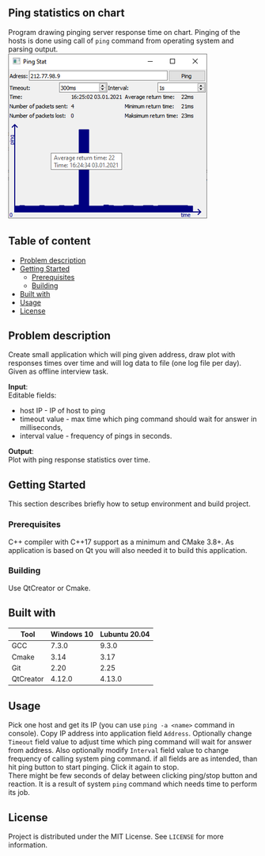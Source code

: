 ## Ping statistics on chart
Program drawing pinging server response time on chart. Pinging of the hosts is done using call of `ping` command from operating system and parsing output.   
![](screen.png?raw=true "")

## Table of content
- [Problem description](#problem-description)
- [Getting Started](#getting-started)
  * [Prerequisites](#prerequisites)
  * [Building](#building)
- [Built with](#built-with)
- [Usage](#usage)
- [License](#license)

## Problem description
Create small application which will ping given address, draw plot with responses times over time and will log data to file (one log file per day).  
Given as offline interview task.

**Input**:  
Editable fields:
- host IP - IP of host to ping
- timeout value - max time which ping command should wait for answer in milliseconds,
- interval value - frequency of pings in seconds.

**Output**:  
Plot with ping response statistics over time.

## Getting Started
This section describes briefly how to setup environment and build project.

### Prerequisites
C++ compiler with C++17 support as a minimum and CMake 3.8+. As application is based on Qt you will also needed it to build this application.

### Building
Use QtCreator or Cmake.  

## Built with
| Tool |  Windows 10 | Lubuntu 20.04 |
| --- | --- | --- |
| GCC | 7.3.0 | 9.3.0 |
| Cmake | 3.14 | 3.17 |
| Git | 2.20 | 2.25 |
| QtCreator | 4.12.0 | 4.13.0 |

## Usage
Pick one host and get its IP (you can use `ping -a <name>` command in console). Copy IP address into application field `Address`. Optionally change `Timeout` field value to adjust time which ping command will wait for answer from address. Also optionally modify `Interval` field value to change frequency of calling system ping command. if all fields are as intended, than hit ping button to start pinging. Click it again to stop.  
There might be few seconds of delay between clicking ping/stop button and reaction. It is a result of system `ping` command which needs time to perform its job.

## License
Project is distributed under the MIT License. See `LICENSE` for more information.
